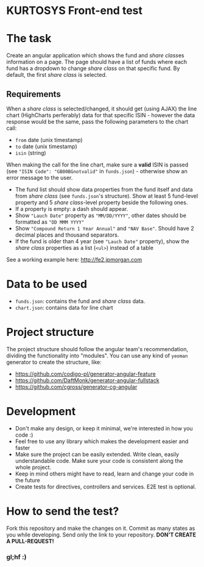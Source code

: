 # KURTOSYS Front-end test

# The task
Create an angular application which shows the fund and *share class*es information on a page.
The page should have a list of funds where each fund has a dropdown to change *share class* on that specific fund. By default, the first *share class* is selected.

## Requirements
When a *share class* is selected/changed, it should get (using AJAX) the line chart (HighCharts perferably) data for that specific ISIN - however the data response would be the same, pass the following parameters to the chart call:
- `from` date (unix timestamp)
- `to` date (unix timestamp)
- `isin` (string)

When making the call for the line chart, make sure a **valid** ISIN is passed (see `"ISIN Code": "GB00BGnotvalid"` in `funds.json`) - otherwise show an error message to the user.

- The fund list should show data properties from the fund itself and data from *share class* (see `funds.json`'s structure). Show at least 5 fund-level property and 5 *share class*-level property beside the following ones.
- If a property is empty: a dash should appear.
- Show `"Lauch Date"` property as `"MM/DD/YYYY"`, other dates should be formatted as `"DD MMM YYYY"`
- Show `"Compound Return 1 Year Annual"` and `"NAV Base"`. Should have 2 decimal places and thousand separators.
- If the fund is older than 4 year (see `"Lauch Date"` property), show the *share class* properties as a list (`<ul>`) instead of a table

See a working example here: http://fe2.jpmorgan.com

# Data to be used
- `funds.json`: contains the fund and *share class* data.
- `chart.json`: contains data for line chart

# Project structure
The project structure should follow the angular team's recommendation, dividing the functionality into "modules".
You can use any kind of `yeoman` generator to create the structure, like:
- https://github.com/codigo-pl/generator-angular-feature
- https://github.com/DaftMonk/generator-angular-fullstack
- https://github.com/cgross/generator-cg-angular

# Development
- Don't make any design, or keep it minimal, we're interested in how you code :)
- Feel free to use any library which makes the development easier and faster
- Make sure the project can be easily extended. Write clean, easily understandable code. Make sure your code is consistent along the whole project.
- Keep in mind others might have to read, learn and change your code in the future
- Create tests for directives, controllers and services. E2E test is optional.


# How to send the test?
Fork this repository and make the changes on it.
Commit as many states as you while developing.
Send only the link to your repository. **DON'T CREATE A PULL-REQUEST!**

### gl;hf :)

